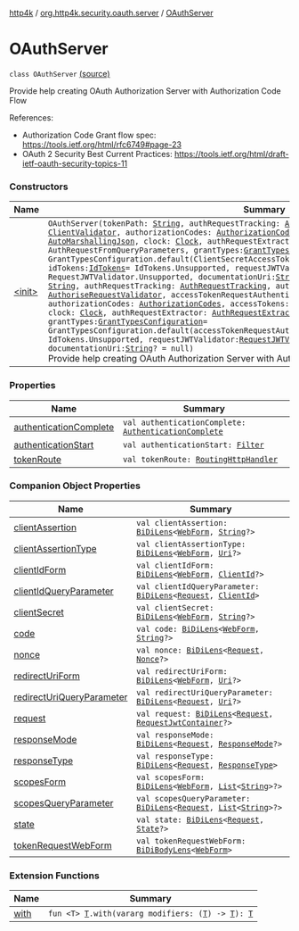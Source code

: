 [http4k](../../index.md) / [org.http4k.security.oauth.server](../index.md) / [OAuthServer](./index.md)

# OAuthServer

`class OAuthServer` [(source)](https://github.com/http4k/http4k/blob/master/http4k-security-oauth/src/main/kotlin/org/http4k/security/oauth/server/OAuthServer.kt#L34)

Provide help creating OAuth Authorization Server with Authorization Code Flow

References:

* Authorization Code Grant flow spec: https://tools.ietf.org/html/rfc6749#page-23
* OAuth 2 Security Best Current Practices: https://tools.ietf.org/html/draft-ietf-oauth-security-topics-11

### Constructors

| Name | Summary |
|---|---|
| [&lt;init&gt;](-init-.md) | `OAuthServer(tokenPath: `[`String`](https://kotlinlang.org/api/latest/jvm/stdlib/kotlin/-string/index.html)`, authRequestTracking: `[`AuthRequestTracking`](../-auth-request-tracking/index.md)`, clientValidator: `[`ClientValidator`](../-client-validator/index.md)`, authorizationCodes: `[`AuthorizationCodes`](../-authorization-codes/index.md)`, accessTokens: `[`AccessTokens`](../-access-tokens/index.md)`, json: `[`AutoMarshallingJson`](../../org.http4k.format/-auto-marshalling-json/index.md)`, clock: `[`Clock`](https://docs.oracle.com/javase/9/docs/api/java/time/Clock.html)`, authRequestExtractor: `[`AuthRequestExtractor`](../-auth-request-extractor/index.md)` = AuthRequestFromQueryParameters, grantTypes: `[`GrantTypesConfiguration`](../../org.http4k.security.oauth.server.accesstoken/-grant-types-configuration/index.md)` = GrantTypesConfiguration.default(ClientSecretAccessTokenRequestAuthentication(clientValidator)), idTokens: `[`IdTokens`](../-id-tokens/index.md)` = IdTokens.Unsupported, requestJWTValidator: `[`RequestJWTValidator`](../../org.http4k.security.oauth.server.request/-request-j-w-t-validator/index.md)` = RequestJWTValidator.Unsupported, documentationUri: `[`String`](https://kotlinlang.org/api/latest/jvm/stdlib/kotlin/-string/index.html)`? = null)``OAuthServer(tokenPath: `[`String`](https://kotlinlang.org/api/latest/jvm/stdlib/kotlin/-string/index.html)`, authRequestTracking: `[`AuthRequestTracking`](../-auth-request-tracking/index.md)`, authoriseRequestValidator: `[`AuthoriseRequestValidator`](../-authorise-request-validator/index.md)`, accessTokenRequestAuthentication: `[`AccessTokenRequestAuthentication`](../../org.http4k.security.oauth.server.accesstoken/-access-token-request-authentication/index.md)`, authorizationCodes: `[`AuthorizationCodes`](../-authorization-codes/index.md)`, accessTokens: `[`AccessTokens`](../-access-tokens/index.md)`, json: `[`AutoMarshallingJson`](../../org.http4k.format/-auto-marshalling-json/index.md)`, clock: `[`Clock`](https://docs.oracle.com/javase/9/docs/api/java/time/Clock.html)`, authRequestExtractor: `[`AuthRequestExtractor`](../-auth-request-extractor/index.md)` = AuthRequestFromQueryParameters, grantTypes: `[`GrantTypesConfiguration`](../../org.http4k.security.oauth.server.accesstoken/-grant-types-configuration/index.md)` = GrantTypesConfiguration.default(accessTokenRequestAuthentication), idTokens: `[`IdTokens`](../-id-tokens/index.md)` = IdTokens.Unsupported, requestJWTValidator: `[`RequestJWTValidator`](../../org.http4k.security.oauth.server.request/-request-j-w-t-validator/index.md)` = RequestJWTValidator.Unsupported, documentationUri: `[`String`](https://kotlinlang.org/api/latest/jvm/stdlib/kotlin/-string/index.html)`? = null)`<br>Provide help creating OAuth Authorization Server with Authorization Code Flow |

### Properties

| Name | Summary |
|---|---|
| [authenticationComplete](authentication-complete.md) | `val authenticationComplete: `[`AuthenticationComplete`](../-authentication-complete/index.md) |
| [authenticationStart](authentication-start.md) | `val authenticationStart: `[`Filter`](../../org.http4k.core/-filter/index.md) |
| [tokenRoute](token-route.md) | `val tokenRoute: `[`RoutingHttpHandler`](../../org.http4k.routing/-routing-http-handler/index.md) |

### Companion Object Properties

| Name | Summary |
|---|---|
| [clientAssertion](client-assertion.md) | `val clientAssertion: `[`BiDiLens`](../../org.http4k.lens/-bi-di-lens/index.md)`<`[`WebForm`](../../org.http4k.lens/-web-form/index.md)`, `[`String`](https://kotlinlang.org/api/latest/jvm/stdlib/kotlin/-string/index.html)`?>` |
| [clientAssertionType](client-assertion-type.md) | `val clientAssertionType: `[`BiDiLens`](../../org.http4k.lens/-bi-di-lens/index.md)`<`[`WebForm`](../../org.http4k.lens/-web-form/index.md)`, `[`Uri`](../../org.http4k.core/-uri/index.md)`?>` |
| [clientIdForm](client-id-form.md) | `val clientIdForm: `[`BiDiLens`](../../org.http4k.lens/-bi-di-lens/index.md)`<`[`WebForm`](../../org.http4k.lens/-web-form/index.md)`, `[`ClientId`](../-client-id/index.md)`?>` |
| [clientIdQueryParameter](client-id-query-parameter.md) | `val clientIdQueryParameter: `[`BiDiLens`](../../org.http4k.lens/-bi-di-lens/index.md)`<`[`Request`](../../org.http4k.core/-request/index.md)`, `[`ClientId`](../-client-id/index.md)`>` |
| [clientSecret](client-secret.md) | `val clientSecret: `[`BiDiLens`](../../org.http4k.lens/-bi-di-lens/index.md)`<`[`WebForm`](../../org.http4k.lens/-web-form/index.md)`, `[`String`](https://kotlinlang.org/api/latest/jvm/stdlib/kotlin/-string/index.html)`?>` |
| [code](code.md) | `val code: `[`BiDiLens`](../../org.http4k.lens/-bi-di-lens/index.md)`<`[`WebForm`](../../org.http4k.lens/-web-form/index.md)`, `[`String`](https://kotlinlang.org/api/latest/jvm/stdlib/kotlin/-string/index.html)`?>` |
| [nonce](nonce.md) | `val nonce: `[`BiDiLens`](../../org.http4k.lens/-bi-di-lens/index.md)`<`[`Request`](../../org.http4k.core/-request/index.md)`, `[`Nonce`](../../org.http4k.security.openid/-nonce/index.md)`?>` |
| [redirectUriForm](redirect-uri-form.md) | `val redirectUriForm: `[`BiDiLens`](../../org.http4k.lens/-bi-di-lens/index.md)`<`[`WebForm`](../../org.http4k.lens/-web-form/index.md)`, `[`Uri`](../../org.http4k.core/-uri/index.md)`?>` |
| [redirectUriQueryParameter](redirect-uri-query-parameter.md) | `val redirectUriQueryParameter: `[`BiDiLens`](../../org.http4k.lens/-bi-di-lens/index.md)`<`[`Request`](../../org.http4k.core/-request/index.md)`, `[`Uri`](../../org.http4k.core/-uri/index.md)`?>` |
| [request](request.md) | `val request: `[`BiDiLens`](../../org.http4k.lens/-bi-di-lens/index.md)`<`[`Request`](../../org.http4k.core/-request/index.md)`, `[`RequestJwtContainer`](../../org.http4k.security.openid/-request-jwt-container/index.md)`?>` |
| [responseMode](response-mode.md) | `val responseMode: `[`BiDiLens`](../../org.http4k.lens/-bi-di-lens/index.md)`<`[`Request`](../../org.http4k.core/-request/index.md)`, `[`ResponseMode`](../../org.http4k.security/-response-mode/index.md)`?>` |
| [responseType](response-type.md) | `val responseType: `[`BiDiLens`](../../org.http4k.lens/-bi-di-lens/index.md)`<`[`Request`](../../org.http4k.core/-request/index.md)`, `[`ResponseType`](../../org.http4k.security/-response-type/index.md)`>` |
| [scopesForm](scopes-form.md) | `val scopesForm: `[`BiDiLens`](../../org.http4k.lens/-bi-di-lens/index.md)`<`[`WebForm`](../../org.http4k.lens/-web-form/index.md)`, `[`List`](https://kotlinlang.org/api/latest/jvm/stdlib/kotlin.collections/-list/index.html)`<`[`String`](https://kotlinlang.org/api/latest/jvm/stdlib/kotlin/-string/index.html)`>?>` |
| [scopesQueryParameter](scopes-query-parameter.md) | `val scopesQueryParameter: `[`BiDiLens`](../../org.http4k.lens/-bi-di-lens/index.md)`<`[`Request`](../../org.http4k.core/-request/index.md)`, `[`List`](https://kotlinlang.org/api/latest/jvm/stdlib/kotlin.collections/-list/index.html)`<`[`String`](https://kotlinlang.org/api/latest/jvm/stdlib/kotlin/-string/index.html)`>?>` |
| [state](state.md) | `val state: `[`BiDiLens`](../../org.http4k.lens/-bi-di-lens/index.md)`<`[`Request`](../../org.http4k.core/-request/index.md)`, `[`State`](../../org.http4k.security/-state/index.md)`?>` |
| [tokenRequestWebForm](token-request-web-form.md) | `val tokenRequestWebForm: `[`BiDiBodyLens`](../../org.http4k.lens/-bi-di-body-lens/index.md)`<`[`WebForm`](../../org.http4k.lens/-web-form/index.md)`>` |

### Extension Functions

| Name | Summary |
|---|---|
| [with](../../org.http4k.core/with.md) | `fun <T> `[`T`](../../org.http4k.core/with.md#T)`.with(vararg modifiers: (`[`T`](../../org.http4k.core/with.md#T)`) -> `[`T`](../../org.http4k.core/with.md#T)`): `[`T`](../../org.http4k.core/with.md#T) |
